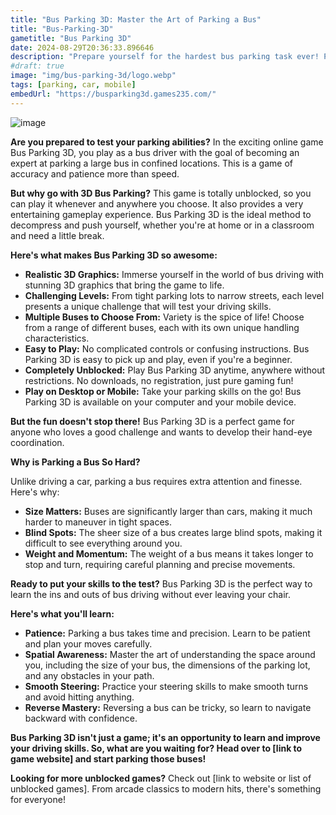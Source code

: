 ```yaml
---
title: "Bus Parking 3D: Master the Art of Parking a Bus"
title: "Bus-Parking-3D"
gametitle: "Bus Parking 3D"
date: 2024-08-29T20:36:33.896646
description: "Prepare yourself for the hardest bus parking task ever! Play the free, unblocked game Bus Parking 3D to test your parking prowess. On your PC or mobile device, take pleasure in realistic 3D graphics and difficult levels."
#draft: true
image: "img/bus-parking-3d/logo.webp"
tags: [parking, car, mobile]
embedUrl: "https://busparking3d.games235.com/"
---
```


![image](https://github.com/user-attachments/assets/6631eb73-d024-4d23-ae31-ca0d3e362d2a)

**Are you prepared to test your parking abilities?**  In the exciting online game Bus Parking 3D, you play as a bus driver with the goal of becoming an expert at parking a large bus in confined locations.  This is a game of accuracy and patience more than speed. 

**But why go with 3D Bus Parking?**  This game is totally unblocked, so you can play it whenever and anywhere you choose. It also provides a very entertaining gameplay experience. Bus Parking 3D is the ideal method to decompress and push yourself, whether you're at home or in a classroom and need a little break. 


**Here's what makes Bus Parking 3D so awesome:**

* **Realistic 3D Graphics:**  Immerse yourself in the world of bus driving with stunning 3D graphics that bring the game to life. 
* **Challenging Levels:**  From tight parking lots to narrow streets, each level presents a unique challenge that will test your driving skills.
* **Multiple Buses to Choose From:**  Variety is the spice of life!  Choose from a range of different buses, each with its own unique handling characteristics.
* **Easy to Play:**  No complicated controls or confusing instructions.  Bus Parking 3D is easy to pick up and play, even if you're a beginner.
* **Completely Unblocked:**  Play Bus Parking 3D anytime, anywhere without restrictions.  No downloads, no registration, just pure gaming fun!
* **Play on Desktop or Mobile:**  Take your parking skills on the go!  Bus Parking 3D is available on your computer and your mobile device.  

**But the fun doesn't stop there!**  Bus Parking 3D is a perfect game for anyone who loves a good challenge and wants to develop their hand-eye coordination. 

**Why is Parking a Bus So Hard?**

Unlike driving a car, parking a bus requires extra attention and finesse.  Here's why:

* **Size Matters:**  Buses are significantly larger than cars, making it much harder to maneuver in tight spaces.  
* **Blind Spots:**  The sheer size of a bus creates large blind spots, making it difficult to see everything around you. 
* **Weight and Momentum:**  The weight of a bus means it takes longer to stop and turn, requiring careful planning and precise movements. 

**Ready to put your skills to the test?**  Bus Parking 3D is the perfect way to learn the ins and outs of bus driving without ever leaving your chair.  

**Here's what you'll learn:**

* **Patience:**  Parking a bus takes time and precision.  Learn to be patient and plan your moves carefully.
* **Spatial Awareness:**  Master the art of understanding the space around you, including the size of your bus, the dimensions of the parking lot, and any obstacles in your path.
* **Smooth Steering:**  Practice your steering skills to make smooth turns and avoid hitting anything.
* **Reverse Mastery:**  Reversing a bus can be tricky, so learn to navigate backward with confidence. 

**Bus Parking 3D isn't just a game; it's an opportunity to learn and improve your driving skills.  So, what are you waiting for?  Head over to [link to game website] and start parking those buses!** 

**Looking for more unblocked games?**  Check out [link to website or list of unblocked games].  From arcade classics to modern hits, there's something for everyone! 


